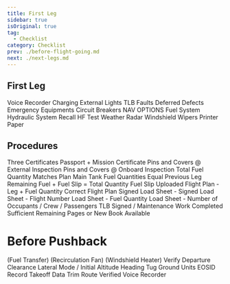 ```yaml
---
title: First Leg
sidebar: true
isOriginal: true
tag:
  - Checklist
category: Checklist
prev: ./before-flight-going.md
next: ./next-legs.md
---
```


## First Leg

<MyChecklistItem itemID="录音笔充电">
  Voice Recorder Charging
</MyChecklistItem>

<MyChecklistItem itemID="外部灯光">
  External Lights
</MyChecklistItem>

<MyChecklistItem itemID="TLB 故障">
  TLB Faults
</MyChecklistItem>

<MyChecklistItem itemID="保留故障">
  Deferred Defects
</MyChecklistItem>

<MyChecklistItem itemID="应急设备">
  Emergency Equipments
</MyChecklistItem>

<MyChecklistItem itemID="跳开关">
  Circuit Breakers
</MyChecklistItem>

<MyChecklistItem itemID="nav options">
  NAV OPTIONS
</MyChecklistItem>

<MyChecklistItem itemID="燃油系统测试">
  Fuel System
</MyChecklistItem>

<MyChecklistItem itemID="液压系统测试">
  Hydraulic System
</MyChecklistItem>

<MyChecklistItem itemID="再现检查">
  Recall
</MyChecklistItem>

<MyChecklistItem itemID="HF测试">
  HF Test
</MyChecklistItem>

<MyChecklistItem itemID="气象雷达">
  Weather Radar
</MyChecklistItem>

<MyChecklistItem itemID="雨刷">
  Windshield Wipers
</MyChecklistItem>

<MyChecklistItem itemID="打印纸">
  Printer Paper
</MyChecklistItem>

## Procedures

<MyChecklistItem itemID="three certificates">
  Three Certificates
</MyChecklistItem>

<MyChecklistItem itemID="passport and task book">
  Passport + Mission Certificate
</MyChecklistItem>

<MyChecklistItem itemID="plugs and sockets 1">
  Pins and Covers @ External Inspection
</MyChecklistItem>

<MyChecklistItem itemID="plugs and sockets 2">
  Pins and Covers @ Onboard Inspection
</MyChecklistItem>

<MyChecklistItem itemID="fuel quantity">
  Total Fuel Quantity Matches Plan
</MyChecklistItem>

<MyChecklistItem itemID="main tank fuel quantity">
  Main Tank Fuel Quantities Equal
</MyChecklistItem>

<MyChecklistItem itemID="remaining fuel quantity">
  Previous Leg Remaining Fuel + Fuel Slip = Total Quantity
</MyChecklistItem>

<MyChecklistItem itemID="fuel single uploaded">
  Fuel Slip Uploaded
</MyChecklistItem>

<MyChecklistItem itemID="plan version">
  Flight Plan - Leg + Fuel Quantity Correct
</MyChecklistItem>

<MyChecklistItem itemID="plan signed">
  Flight Plan Signed
</MyChecklistItem>

<MyChecklistItem itemID="loadSheet signed">
  Load Sheet - Signed
</MyChecklistItem>

<MyChecklistItem itemID="loadSheet flight number">
  Load Sheet - Flight Number
</MyChecklistItem>

<MyChecklistItem itemID="loadSheet fuel quantity">
  Load Sheet - Fuel Quantity
</MyChecklistItem>

<MyChecklistItem itemID="loadSheet pilot number">
  Load Sheet - Number of Occupants / Crew / Passengers
</MyChecklistItem>

<MyChecklistItem itemID="TLB signed">
  TLB Signed / Maintenance Work Completed
</MyChecklistItem>

<MyChecklistItem itemID="remaining pages">
  Sufficient Remaining Pages or New Book Available
</MyChecklistItem>

# Before Pushback

<MyChecklistItem itemID="fuel transfer">
  (Fuel Transfer)
</MyChecklistItem>

<MyChecklistItem itemID="recycling fan">
  (Recirculation Fan)
</MyChecklistItem>

<MyChecklistItem itemID="windshield heater">
  (Windshield Heater)
</MyChecklistItem>

<MyChecklistItem itemID="核对放行许可">
  Verify Departure Clearance
</MyChecklistItem>

<MyChecklistItem itemID="水平方式/起始高度">
  Lateral Mode / Initial Altitude
</MyChecklistItem>

<MyChecklistItem itemID="航向">
  Heading
</MyChecklistItem>

<MyChecklistItem itemID="tug">
  Tug
</MyChecklistItem>

<MyChecklistItem itemID="桥载设备">
  Ground Units
</MyChecklistItem>

<MyChecklistItem itemID="EOSID">
  EOSID
</MyChecklistItem>

<MyChecklistItem itemID="记起飞数据">
  Record Takeoff Data
</MyChecklistItem>

<MyChecklistItem itemID="配平">
  Trim
</MyChecklistItem>

<MyChecklistItem itemID="已核对航路">
  Route Verified
</MyChecklistItem>

<MyChecklistItem itemID="voice recorder">
  Voice Recorder
</MyChecklistItem>
